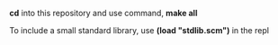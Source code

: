**cd** into this repository and use command, **make all**

To include a small standard library, use **(load "stdlib.scm")** in the repl

